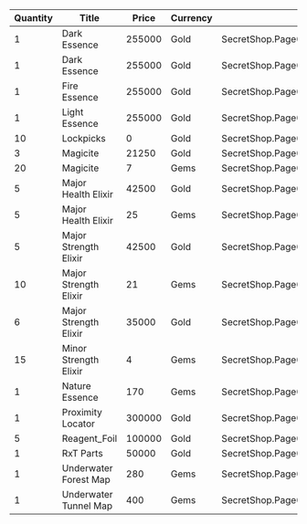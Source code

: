 | Quantity | Title | Price | Currency |  Dev Name |
| -------- | ----- | ----- | -------- |  -------- |
| 1 | Dark Essence | 255000 | Gold | SecretShop.Page02.Reagent.11 |
| 1 | Dark Essence | 255000 | Gold | SecretShop.Page02.Shard.01 |
| 1 | Fire Essence | 255000 | Gold | SecretShop.Page02.Reagent.06 |
| 1 | Light Essence | 255000 | Gold | SecretShop.Page02.Reagent.13 |
| 10 | Lockpicks | 0 | Gold | SecretShop.Page02.Free.04 |
| 3 | Magicite | 21250 | Gold | SecretShop.Page02.Ore.01 |
| 20 | Magicite | 7 | Gems | SecretShop.Page02.UnderworldTrader.01 |
| 5 | Major Health Elixir | 42500 | Gold | SecretShop.Page02.Elixir.01 |
| 5 | Major Health Elixir | 25 | Gems | SecretShop.Page02.Elixir.06 |
| 5 | Major Strength Elixir | 42500 | Gold | SecretShop.Page02.Elixir.04 |
| 10 | Major Strength Elixir | 21 | Gems | SecretShop.Page02.UnderworldTrader.06 |
| 6 | Major Strength Elixir | 35000 | Gold | SecretShop.Page02.UnderworldTraderGold.04 |
| 15 | Minor Strength Elixir | 4 | Gems | SecretShop.Page02.UnderworldTrader.07 |
| 1 | Nature Essence | 170 | Gems | SecretShop.Page02.Reagent.25 |
| 1 | Proximity Locator | 300000 | Gold | SecretShop.Page02.Misc.01 |
| 5 | Reagent_Foil | 100000 | Gold | SecretShop.Page02.CharShard.12 |
| 1 | RxT Parts | 50000 | Gold | SecretShop.Page02.Misc.09 |
| 1 | Underwater Forest Map | 280 | Gems | SecretShop.Page02.UnderworldTrader.28 |
| 1 | Underwater Tunnel Map | 400 | Gems | SecretShop.Page02.TreasureMap.10 |
